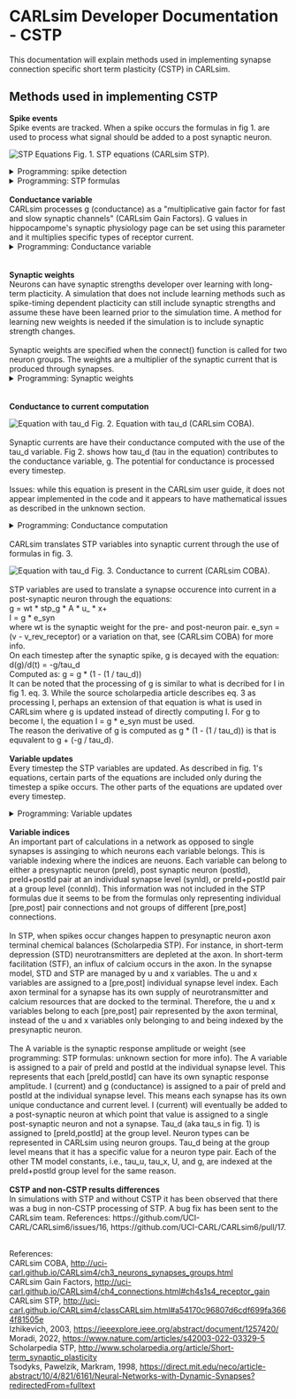 CARLsim Developer Documentation - CSTP
=============================

This documentation will explain methods used in implementing synapse connection specific short term plasticity (CSTP) in CARLsim.

Methods used in implementing CSTP
----------------

<b>Spike events</b><br>
Spike events are tracked. When a spike occurs the formulas in fig 1. are used to process what signal should be added to a post synaptic neuron.

![STP Equations](http://uci-carl.github.io/CARLsim4/form_0.png)
Fig. 1. STP equations (CARLsim STP). 
<details>
<summary>Programming: spike detection</summary>
First occurence of each presynaptic spike:<br>
File: snn_gpu_module.cu<br>
Method: kernel_conductanceUpdate()<br>
<br>
Each neuron and the presynaptic neurons that connect to it are looped through
and saved in postNId and preNId variables.<br><br>
A data bit is set when a spike occurs. A function getFiringBitGroupPtr() uses the [postId,preId] to check if the "firing bit" is set.<br><br>
atomicAdd() is used to add each new conductance value from synaptic spikes to a common gReceptor variable. The atomic operation allows the gReceptor variable to be added to as shared memory while multiple threads are computing new conductance variables and may want to add to the gReceptor variable at the same time.<br><br>
</details>
<details>
<summary>Programming: STP formulas</summary>
<b>Fig. 1's equation 1</b><br>
du/dt = -u/tau_F + U * (1-u^-) * \delta(t-t_{spk})<br>
1. "-u/tau_F" is coded in the line: <br>
runtimeDataGPU.stpu[ind_plus] = runtimeDataGPU.stpu[ind_minus] * (1.0f - runtimeDataGPU.stp_tau_u_inv[lSId]);<br>
2. "U * (1-u^-)" is coded in the line: <br>
runtimeDataGPU.stpu[ind_plus] += runtimeDataGPU.stp_U[pos] * (1.0f - runtimeDataGPU.stpu[ind_minus]);<br>
3. "\delta(t-t_{spk})" is coded in the line: <br>
while (tmp_I_set) <br>
This looks for a firing bit set that represents a spike.<br>
<br>
<b>Fig. 1's equation 2</b><br>
dx/dt = (1-x)/tau_D - u^+ * x^- * \delta(t-t_{spk})<br>
1. "(1-x)/tau_D" is coded in the line: <br>
runtimeDataGPU.stpx[ind_plus] = runtimeDataGPU.stpx[ind_minus] + (1.0f - runtimeDataGPU.stpx[ind_minus]) * runtimeDataGPU.stp_tau_x_inv[lSId];<br>
2. " - u^+ * x^-" is coded in the line: <br>
runtimeDataGPU.stpx[ind_plus] -= runtimeDataGPU.stpu[ind_plus] * runtimeDataGPU.stpx[ind_minus];<br>
3. "\delta(t-t_{spk})" is coded in the line: <br>
while (tmp_I_set) <br>
This looks for a firing bit set that represents a spike.<br>
<br>
<b>Fig. 1's equation 3</b><br>
dI/dt = -I/tau_S + A * u^+ * x^- * \delta(t-t_{spk})<br>
1. "-I/tau_S" is coded in the line: <br>
runtimeDataGPU.AMPA_syn_g[synId] *= runtimeDataGPU.stp_dAMPA[pre_id];<br>
Where AMPA is replaced by each receptor processed.
Note: this is a part of the bug fix update.<br>
2. "A * u^+ * x^-" is coded in the lines: <br>
float STP_A = (runtimeDataGPU.stp_U[pos] > 0.0f) ? 1.0 / runtimeDataGPU.stp_U[pos] : 1.0f;<br>
change *= STP_A * runtimeDataGPU.stpx[ind_minus] * runtimeDataGPU.stpu[ind_plus];<br>
3. "\delta(t-t_{spk})" is coded in the line: <br>
while (tmp_I_set) <br>
This looks for a firing bit set that represents a spike.<br>
<br>
Potentially resolved questions:<br>
Eq. 3: Why tau_d is encoded as 1-(1/tau_d) based on what tau_d a user inputs for a synapse. Where is that formula from? It is possible that this is from the conductance formula from eq. 13 in (CARLsim COBA). However, that formula is exp(1-(1/tau_d)) and it is unclear if exp() is included in the programming code.<br>
Answer: in fig. 1 equation 3, I * (1-(1/tau_d)) = I-I/tau_d. The reason tau_d is encoded as 1-(1/tau_d) is that appears to allow I*tau_d to perform the calculation on the left part of eq. 3's right side.<br>
Eq. 1: Why "-u/tau_F" appears processed as "u*(1-(1/tau_F))"<br>
Answer: u = u -u/tau_F is equivalent to u = u * (1-(1/tau_F))<br>
Eq. 2: Why "(1-x)/tau_D" appears processed as "x+((1-x)*(1/tau_D))"<br>
Answer: x = x + ((1-x)/tau_d) is equivalent to x = x + ((1-x)*(1/tau_D))<br>
Eq. 3: How dirac delta is processed because it is a subtraction and not multiplication. In the code comments it is listed as "* \delta" instead of "- \delta" which is on the CARLsim site's equations. The code uses a different formula then listed on the software's user guide? The source scholarpedia article has "* \delta" so I suspect this is just a variation or error in the user guide.<br>
Answer: the user guide has an error here. Looks like a formatting error where x^- was intended where x- was used.<br>
Eq. 3: The CARLsim user guide describes "A" as "A is the synaptic weight". However, the code in snn_manager.cpp, snn_gpu_module.cpp, and snn_cpu_module.cpp, processes A as "if stp_U > 0 then stp_A = 1/stp_U else stp_A = 1". stp_A represents synaptic weight? Why is stp_A set to inverted stp_U or 1? It is described as "scaling factor weighted" in comments and what does that mean? This is specific to "LN_I_CALC_TYPES" code. The source scholarpedia article appears to describe A as "the response amplitude that would be produced by total release of all the neurotransmitter". The reference article (Tsodyks, Pawelzik, Markram, 1998) describes A_se as the "absolute synaptic strength". Given there is another "wt" variable CARLsim uses for synaptic weight, it perhaps makes sense to consolidate the "A" and "wt" variables into one variable so that there are not two variables encoding synaptic strength.<br>
Something perhaps important about A = 1/U is that this appears to serve the same function as g0 = g0 / U in (Moradi, 2022). In CARLsim code, g is processed as a conductance variable when the connect() function is called. It never has a timepoint 0, g0 = g0 / U, conversion that is seen in (Moradi, 2022)'s calculations. "A" being set to 1/U causes the same g/U calculation to be done during a synaptic spike update. Still, perhaps A could be combined with wt or renamed to something other than "synaptic strength", but this is perhaps the role it currently plays in calculations.<br>
Answer: It appears the stp_A value is used for the same purpose of g0 = g0/U in (Moradi, 2022).<br>
All eq.: Given that all equations in fig. 1 are derivatives, it is unclear where the source code solves for each variable's value for use in successive calculations in non-derivative form. For instance, u, x, and I, are all used in later calculations but where in the code are their values converted out of derivative form?<br>
Note: NS has seen similar equation coding of Izhikevich model derivatives in pg. 3 code of (Izhikevich, 2003). Therefore, while it is unclear how it works, there seems to be evidence that derivatives processing can be computed in such a way. Izhikevich added processing of the derivative calculation twice per 1 ms timestep for "numerical stability" but perhaps that is optional. A point of confusion is that in Izhikevich's code, there is "value = value + derivative" for application of a value's derivative to the value. In the CARLsim code it appears it is just "value = derivative". It is unclear how the derivative is added to the value rather than the value just set to equal the derivative in the CARLsim code.<br>
Answer: from NS' understanding, the integration form of eular's forward numerical integration was used. In this method, derivatives are integrated by a value = value * dt * value_derivative. However, NS is not very familar with the specifics of the integration method so this info. should be investigated by anyone that wants to use it. Runge Kutta RK4 method is an alternative to Euler's method and it seems the Izhikevich equations have the option of using either integration method in CARLsim but the TM synapse model may only have Euler's method currently.<br><br>
</details>
<br>
<b>Conductance variable</b><br>
CARLsim processes g (conductance) as a "multiplicative gain factor for fast and slow synaptic channels" (CARLsim Gain Factors). G values in hippocampome's synaptic physiology page can be set using this parameter and it multiplies specific types of receptor current.<br>
<details>
<summary>Programming: Conductance variable</summary>
For each receptor, e.g., AMPA, the conductance constant is applied in lines such as "AMPA_sum = change * d_mulSynFast[connId]" in snn_gpu_module.cu or snn_cpu_module.cpp. The conductance constant is set when the connect() function is called for two neuron groups.<br>
A change from non-connection-specific STP to connection-specific STP is that AMPA_sum, and other receptors, are set to equal "change * d_mulSynFast[connId]" instead of "+=". This is due to each synapse having its signal stored in syn_g variables (e.g., AMPA_syn_g) instead of pooled in the gReceptor (e.g., gAMPA) variable. Lines such as "runtimeDataGPU.gAMPA[postNId] += AMPA_sum" are included to add the current at the timestep the spike occurs. Every timestep after that the current will be decayed in a connection-specific way (specific pre- and post-synaptic neuron current). The later code mentions of lines such as "runtimeDataGPU.gAMPA[postNId] += AMPA_sum" in the kernel_conductanceUpdate function were removed because the current needs to be added at the time in the loop when the current specific to a pre- and post-synaptic neuron is present. Each looping through pre neurons disposes of the AMPA_sum, etc., signal because of the "=" instead of "+=" change described above.<br>
</details>
<br><br>
<b>Synaptic weights</b><br>
Neurons can have synaptic strengths developer over learning with long-term placticity. A simulation that does not include learning methods such as spike-timing dependent placticity can still include synaptic strengths and assume these have been learned prior to the simulation time. A method for learning new weights is needed if the simulation is to include synaptic strength changes.<br>
<br>
Synaptic weights are specified when the connect() function is called for two neuron groups. The weights are a multiplier of the synaptic current that is produced through synapses.<br>
<details>
<summary>Programming: Synaptic weights</summary>
The weight is retrieved and stored in a "change" variable. E.g., in the line "change = runtimeDataGPU.wt[cum_pos + wtId];" in snn_gpu_module.cu or snn_cpu_module.cpp. Each time a pre-synaptic spike occurs which causes synaptic current to be sent to the post-synaptic neuron, the current of each receptor is multiplied by the synaptic weight variable. This occurs in a line such as "AMPA_sum = change * d_mulSynFast[connId];".<br>
</details>
<br><br>
<b>Conductance to current computation</b>

![Equation with tau_d](http://uci-carl.github.io/CARLsim4/form_53.png)
Fig. 2. Equation with tau_d (CARLsim COBA).<br><br>
Synaptic currents are have their conductance computed with the use of the tau_d variable. Fig 2. shows how tau_d (tau in the equation) contributes to the conductance variable, g. The potential for conductance is processed every timestep.<br>
<br>
Issues: while this equation is present in the CARLsim user guide, it does not appear implemented in the code and it appears to have mathematical issues as described in the unknown section.
<details>
<summary>Programming: Conductance computation</summary> 
Potentially this equation is not implemented in the source code. In snn_gpu_module.cu, in the function updateNeuronState() the line:<br>
I_sum = -(runtimeDataGPU.gAMPA[nid] * (v - 0.0f)...<br>
appears to be where all synapse current is summed from each receptor type. Equation 13 from fig. 2. does not appear present in the code. As described in the unknown section below there seems to be mathematical issues with the equation too.
<br>
Unknown:<br>
In the equation, exp() is affected by time since last spike, yet the heaviside function causes the exp() to only be a factor if time since last spike is 0. This causes g to be +1 for each spike and 0 with no spikes. Is it correct that with no spikes the conductance fully stop? This does not seem to make sense because the synaptic current is meant to decay at a rate related to tau_d not just be instantly gone in a timestep with no spikes because the conductance becomes 0.<br>
</details><br>
CARLsim translates STP variables into synaptic current through the use of formulas in fig. 3.

![Equation with tau_d](http://uci-carl.github.io/CARLsim4/form_52.png)
Fig. 3. Conductance to current (CARLsim COBA).<br><br>
STP variables are used to translate a synapse occurence into current in a post-synaptic neuron through the equations:<br>
g = wt * stp_g * A * u_ * x+<br>
I = g * e_syn<br>
where wt is the synaptic weight for the pre- and post-neuron pair. e_syn = (v - v_rev_receptor) or a variation on that, see (CARLsim COBA) for more info.<br>
On each timestep after the synaptic spike, g is decayed with the equation:<br>
d(g)/d(t) = -g/tau_d<br>
Computed as: g = g * (1 - (1 / tau_d))<br>
It can be noted that the processing of g is similar to what is decribed for I in fig 1. eq. 3. While the source scholarpedia article describes eq. 3 as processing I, perhaps an extension of that equation is what is used in CARLsim where g is updated instead of directly computing I. For g to become I, the equation I = g * e_syn must be used.<br>
The reason the derivative of g is computed as g * (1 - (1 / tau_d)) is that is equvalent to g + (-g / tau_d).<br><br>
<b>Variable updates</b><br>
Every timestep the STP variables are updated. As described in fig. 1's equations, certain parts of the equations are included only during the timestep a spike occurs. The other parts of the equations are updated over every timestep.<br>
<details>
<summary>Programming: Variable updates</summary>
The code for updating variables is seperated based on if it updates each timestep or only when a spike occurs. The right part of the left side of the equations that is spike dependent has its code located in the kernel_conductanceUpdate() method. The left part of the right side of the equations updates every timestep has its code located in kernel_STPUpdateAndDecayConductances().<br>
</details>
<br>
<b>Variable indices</b><br>
An important part of calculations in a network as opposed to single synapses is assinging to which neurons each variable belongs. This is variable indexing where the indices are neuons. Each variable can belong to either a presynaptic neuron (preId), post synaptic neuron (postId), preId+postId pair at an individual synapse level (synId), or preId+postId pair at a group level (connId). This information was not included in the STP formulas due it seems to be from the formulas only representing individual [pre,post] pair connections and not groups of different [pre,post] connections.<br>
<br>
In STP, when spikes occur changes happen to presynaptic neuron axon terminal chemical balances (Scholarpedia STP). For instance, in short-term depression (STD) neurotransmitters are depleted at the axon. In short-term facilitation (STF), an influx of calcium occurs in the axon. In the synapse model, STD and STP are managed by u and x variables. The u and x variables are assigned to a [pre,post] individual synapse level index. Each axon terminal for a synapse has its own supply of neurotransmitter and calcium resources that are docked to the terminal. Therefore, the u and x variables belong to each [pre,post] pair represented by the axon terminal, instead of the u and x variables only belonging to and being indexed by the presynaptic neuron.<br>
<br>
The A variable is the synaptic response amplitude or weight (see programming: STP formulas: unknown section for more info). The A variable is assigned to a pair of preId and postId at the individual synapse level. This represents that each [preId,postId] can have its own synaptic response amplitude. I (current) and g (conductance) is assigned to a pair of preId and postId at the individual synapse level. This means each synapse has its own unique conductance and current level. I (current) will eventually be added to a post-synaptic neuron at which point that value is assigned to a single post-synaptic neuron and not a synapse. Tau_d (aka tau_s in fig. 1) is assigned to [preId,postId] at the group level. Neuron types can be represented in CARLsim using neuron groups. Tau_d being at the group level means that it has a specific value for a neuron type pair. Each of the other TM model constants, i.e., tau_u, tau_x, U, and g, are indexed at the preId+postId group level for the same reason.<br>
<br>
<b>CSTP and non-CSTP results differences</b><br>
In simulations with STP and without CSTP it has been observed that there was a bug in non-CSTP processing of STP. A bug fix has been sent to the CARLsim team. References: https://github.com/UCI-CARL/CARLsim6/issues/16, https://github.com/UCI-CARL/CARLsim6/pull/17.

<br>References:<br>
CARLsim COBA, http://uci-carl.github.io/CARLsim4/ch3_neurons_synapses_groups.html<br>
CARLsim Gain Factors, http://uci-carl.github.io/CARLsim4/ch4_connections.html#ch4s1s4_receptor_gain<br>
CARLsim STP, http://uci-carl.github.io/CARLsim4/classCARLsim.html#a54170c96807d6cdf699fa3664f81505e<br>
Izhikevich, 2003, https://ieeexplore.ieee.org/abstract/document/1257420/<br>
Moradi, 2022, https://www.nature.com/articles/s42003-022-03329-5
Scholarpedia STP, http://www.scholarpedia.org/article/Short-term_synaptic_plasticity<br>
Tsodyks, Pawelzik, Markram, 1998, https://direct.mit.edu/neco/article-abstract/10/4/821/6161/Neural-Networks-with-Dynamic-Synapses?redirectedFrom=fulltext<br>